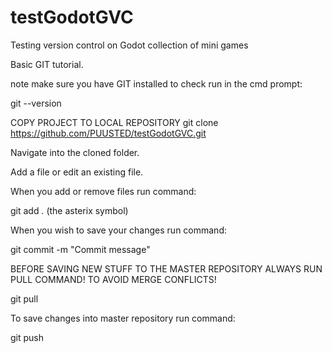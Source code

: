 # testGodotGVC
Testing version control on Godot collection of mini games

Basic GIT tutorial.

note make sure you have GIT installed
to check run in the cmd prompt: 

git --version

COPY PROJECT TO LOCAL REPOSITORY
git clone https://github.com/PUUSTED/testGodotGVC.git

Navigate into the cloned folder.

Add a file or edit an existing file.

When you add or remove files run command:

git add  *.* (the asterix symbol) 

When you wish to save your changes run command: 

git commit -m "Commit message"

BEFORE SAVING NEW STUFF TO THE MASTER REPOSITORY ALWAYS RUN PULL COMMAND! TO AVOID MERGE CONFLICTS!

git pull

To save changes into master repository run command:

git push
